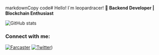 markdownCopy code# Hello! I`m leopardracer! 👋
**Backend Developer | Blockchain Enthusiast**

![GitHub stats](https://github-readme-stats.vercel.app/api?username=leopardacer&show_icons=true)



### Connect with me:
[![Farcaster](https://img.shields.io/badge/-Farcaster-blue?style=flat&logo=Farcaster)](https://warpcast.com/leopardracer)
[![Twitter](https://img.shields.io/badge/-Twitter-blue?style=flat&logo=Twitter)](https://x.com/le01pardracer?s=21&t=bPOi8G8ajYBA3bYP6hS98Q))

